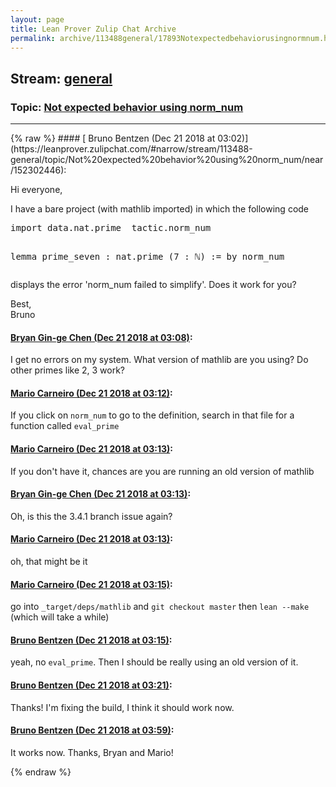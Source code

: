 ```yaml
---
layout: page
title: Lean Prover Zulip Chat Archive 
permalink: archive/113488general/17893Notexpectedbehaviorusingnormnum.html
---
```


## Stream: [general](https://leanprover-community.github.io/archive/113488general/index.html)
### Topic: [Not expected behavior using norm_num](https://leanprover-community.github.io/archive/113488general/17893Notexpectedbehaviorusingnormnum.html)

---

<base href="https://leanprover.zulipchat.com">
{% raw %}
#### [ Bruno Bentzen (Dec 21 2018 at 03:02)](https://leanprover.zulipchat.com/#narrow/stream/113488-general/topic/Not%20expected%20behavior%20using%20norm_num/near/152302446):
<p>Hi everyone,</p>
<p>I have a bare project (with mathlib imported) in which the following code</p>
<div class="codehilite"><pre><span></span>import data.nat.prime  tactic.norm_num

lemma prime_seven : nat.prime (7 : ℕ) := by
norm_num
</pre></div>


<p>displays the error 'norm_num failed to simplify'. Does it work for you?</p>
<p>Best,<br>
Bruno</p>

#### [ Bryan Gin-ge Chen (Dec 21 2018 at 03:08)](https://leanprover.zulipchat.com/#narrow/stream/113488-general/topic/Not%20expected%20behavior%20using%20norm_num/near/152302655):
<p>I get no errors on my system. What version of mathlib are you using? Do other primes like 2, 3 work?</p>

#### [ Mario Carneiro (Dec 21 2018 at 03:12)](https://leanprover.zulipchat.com/#narrow/stream/113488-general/topic/Not%20expected%20behavior%20using%20norm_num/near/152302857):
<p>If you click on <code>norm_num</code> to go to the definition, search in that file for a function called <code>eval_prime</code></p>

#### [ Mario Carneiro (Dec 21 2018 at 03:13)](https://leanprover.zulipchat.com/#narrow/stream/113488-general/topic/Not%20expected%20behavior%20using%20norm_num/near/152302868):
<p>If you don't have it, chances are you are running an old version of mathlib</p>

#### [ Bryan Gin-ge Chen (Dec 21 2018 at 03:13)](https://leanprover.zulipchat.com/#narrow/stream/113488-general/topic/Not%20expected%20behavior%20using%20norm_num/near/152302883):
<p>Oh, is this the 3.4.1 branch issue again?</p>

#### [ Mario Carneiro (Dec 21 2018 at 03:13)](https://leanprover.zulipchat.com/#narrow/stream/113488-general/topic/Not%20expected%20behavior%20using%20norm_num/near/152302890):
<p>oh, that might be it</p>

#### [ Mario Carneiro (Dec 21 2018 at 03:15)](https://leanprover.zulipchat.com/#narrow/stream/113488-general/topic/Not%20expected%20behavior%20using%20norm_num/near/152302964):
<p>go into <code>_target/deps/mathlib</code> and <code>git checkout master</code> then <code>lean --make</code> (which will take a while)</p>

#### [ Bruno Bentzen (Dec 21 2018 at 03:15)](https://leanprover.zulipchat.com/#narrow/stream/113488-general/topic/Not%20expected%20behavior%20using%20norm_num/near/152302974):
<p>yeah, no <code>eval_prime</code>. Then I should be really using an old version of it.</p>

#### [ Bruno Bentzen (Dec 21 2018 at 03:21)](https://leanprover.zulipchat.com/#narrow/stream/113488-general/topic/Not%20expected%20behavior%20using%20norm_num/near/152303187):
<p>Thanks! I'm fixing the build, I think it should work now.</p>

#### [ Bruno Bentzen (Dec 21 2018 at 03:59)](https://leanprover.zulipchat.com/#narrow/stream/113488-general/topic/Not%20expected%20behavior%20using%20norm_num/near/152304585):
<p>It works now. Thanks, Bryan and Mario!</p>


{% endraw %}

